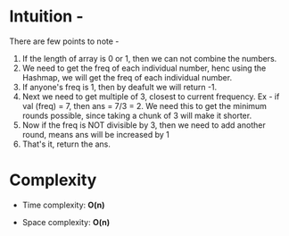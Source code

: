 # Intuition - 

There are few points to note - 

1. If the length of array is 0 or 1, then we can not combine the numbers.
2. We need to get the freq of each individual number, henc using the Hashmap, we will get the freq of each individual number.
3. If anyone's freq is 1, then by deafult we will return -1.
4. Next we need to get multiple of 3, closest to current frequency. Ex - if val (freq) = 7, then ans = 7/3 = 2. We need this to get the minimum rounds possible, since taking a chunk of 3 will make it shorter.
5. Now if the freq is NOT divisible by 3, then we need to add another round, means ans will be increased by 1
6. That's it, return the ans.



# Complexity
- Time complexity: **O(n)**
<!-- Add your time complexity here, e.g. $$O(n)$$ -->

- Space complexity: **O(n)**
<!-- Add your space complexity here, e.g. $$O(n)$$ -->
